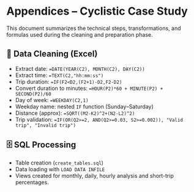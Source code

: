 # Appendices – Cyclistic Case Study

This document summarizes the technical steps, transformations, and formulas used during the cleaning and preparation phase.

## 🧹 Data Cleaning (Excel)
- Extract date: `=DATE(YEAR(C2), MONTH(C2), DAY(C2))`
- Extract time: `=TEXT(C2,"hh:mm:ss")`
- Trip duration: `=IF(F2<D2,(F2+1)-D2,F2-D2)`
- Convert duration to minutes: `=HOUR(P2)*60 + MINUTE(P2) + SECOND(P2)/60`
- Day of week: `=WEEKDAY(C2,1)`
- Weekday name: nested `IF` function (Sunday–Saturday)
- Distance (approx): `=SQRT((M2-K2)^2+(N2-L2)^2)`
- Trip validation: `=IF(OR(Q2>=2, AND(Q2>=0.03, S2>=0.002)), "Valid trip", "Invalid trip")`

## 🗄 SQL Processing
- Table creation (`create_tables.sql`)
- Data loading with `LOAD DATA INFILE`
- Views created for monthly, daily, hourly analysis and short-trip percentages.
